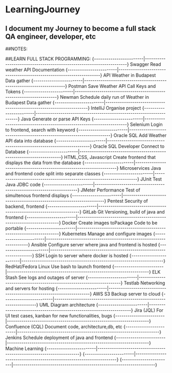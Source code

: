 # LearningJourney
## I document my Journey to become a full stack QA engineer, developer, etc


##NOTES:







##LEARN FULL STACK PROGRAMMING:
{------------------------|---------------------------------------------------------------------}
Swagger                  Read weather API Documentation
{------------------------|---------------------------------------------------------------------}
API                      Weather in Budapest Data gather
{------------------------|---------------------------------------------------------------------}
Postman                  Save Weather API Call Keys and Tokens
{------------------------|---------------------------------------------------------------------}
Newman                   Schedule daily run of Weather in Budapest Data gather
{------------------------|---------------------------------------------------------------------}
IntelliJ                 Organise project
{------------------------|---------------------------------------------------------------------}
Java                     Generate or parse API Keys
{------------------------|---------------------------------------------------------------------}
Selenium                 Login to frontend, search with keyword
{------------------------|---------------------------------------------------------------------}
Oracle SQL               Add Weather API data into database
{------------------------|---------------------------------------------------------------------}
Oracle SQL Developer     Connect to Database
{------------------------|---------------------------------------------------------------------}
HTML,CSS, Javascript    Create frontend that displays the data from the database
{------------------------|---------------------------------------------------------------------}
Microservices           Java and frontend code split into separate classes
{------------------------|---------------------------------------------------------------------}
JUnit                   Test Java JDBC code
{------------------------|---------------------------------------------------------------------}
JMeter                   Performance Test of simultenous frontend displays
{------------------------|---------------------------------------------------------------------}
Pentest                  Security of backend, frontend
{------------------------|---------------------------------------------------------------------}
GitLab                   Git Versioning, build of java and frontend
{------------------------|---------------------------------------------------------------------}
Docker                   Create images toPackage Code to be portable
{------------------------|---------------------------------------------------------------------}
Kubernetes               Manage and configure images
{------------------------|---------------------------------------------------------------------}
Ansible                  Configure server where java and frontend is hosted
{------------------------|---------------------------------------------------------------------}
SSH                      Login to server where docker is hosted
{------------------------|---------------------------------------------------------------------}
RedHat/Fedora Linux      Use bash to launch frontend
{------------------------|---------------------------------------------------------------------}
ELK Stash                See logs and outages of server
{------------------------|---------------------------------------------------------------------}
Testlab                  Networking and servers for hosting
{------------------------|---------------------------------------------------------------------}
AWS S3                   Backup server to cloud
{------------------------|---------------------------------------------------------------------}
UML                      Diagram architecture
{------------------------|---------------------------------------------------------------------}
Jira                     (JQL) For UI test cases, kanban for new functionalities, bugs
{------------------------|---------------------------------------------------------------------}
Confluence               (CQL) Document code, architecture,db, etc
{------------------------|---------------------------------------------------------------------}
Jenkins                   Schedule deployment of java and frontend
{------------------------|---------------------------------------------------------------------}
Machine Learning
{------------------------|---------------------------------------------------------------------}
{------------------------|---------------------------------------------------------------------}
{------------------------|---------------------------------------------------------------------}
